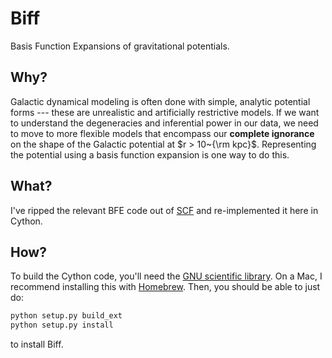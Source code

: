 # Biff
Basis Function Expansions of gravitational potentials.

## Why?
Galactic dynamical modeling is often done with simple, analytic potential forms --- these are unrealistic and artificially restrictive models. If we want to understand the degeneracies and inferential power in our data, we need to move to more flexible models that encompass our **complete ignorance** on the shape of the Galactic potential at $r > 10~{\rm kpc}$. Representing the potential using a basis function expansion is one way to do this.

## What?
I've ripped the relevant BFE code out of [SCF](http://www2.astro.psu.edu/users/steinn/src/src.html) and re-implemented it here in Cython.

## How?
To build the Cython code, you'll need the [GNU scientific library](http://www.gnu.org/software/gsl/). On a Mac, I recommend installing this with [Homebrew](http://brew.sh/). Then, you should be able to just do:

```bash
python setup.py build_ext
python setup.py install
```

to install Biff.
